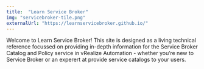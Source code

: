 ```yaml
---
title:  "Learn Service Broker"
img: "servicebroker-tile.png"
externalUrl: "https://learnservicebroker.github.io/"
---
```


Welcome to Learn Service Broker! This site is designed as a living technical reference focussed on providing in-depth information for the Service Broker Catalog and Policy service in vRealize Automation - whether you’re new to Service Broker or an experert at provide service catalogs to your users.
